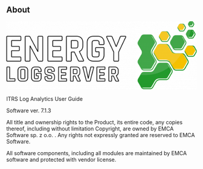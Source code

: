 About
------

![](/media/media/image214.png)

ITRS Log Analytics User Guide

Software ver. 7.1.3

All title and ownership rights to the Product, its entire code, any copies thereof, including without limitation Copyright, are owned by EMCA Software sp. z o.o. . Any rights not expressly granted are reserved to EMCA Software.  

All software components, including all modules are maintained by EMCA software and protected with vendor license.
